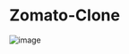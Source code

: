 # Zomato-Clone


![image](https://github.com/user-attachments/assets/7d3a0d62-add3-4d76-858f-95263e128558)
